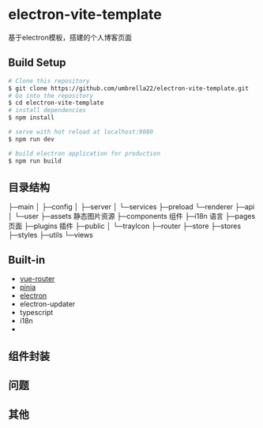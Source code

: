 # electron-vite-template
基于electron模板，搭建的个人博客页面


## Build Setup

```bash
# Clone this repository
$ git clone https://github.com/umbrella22/electron-vite-template.git
# Go into the repository
$ cd electron-vite-template
# install dependencies
$ npm install

# serve with hot reload at localhost:9080
$ npm run dev

# build electron application for production
$ npm run build


```




## 目录结构
├─main
│  ├─config
│  ├─server
│  └─services
├─preload
└─renderer
    ├─api
    │  └─user
    ├─assets 静态图片资源
    ├─components 组件
    ├─i18n 语言
    ├─pages 页面
    ├─plugins 插件
    ├─public
    │  └─trayIcon
    ├─router
    ├─store
    ├─stores
    ├─styles
    ├─utils
    └─views


## Built-in
- [vue-router](https://next.router.vuejs.org/index.html)
- [pinia](https://pinia.esm.dev/)
- [electron](http://www.electronjs.org/docs)
- electron-updater
- typescript
- i18n
- 


## 组件封装




## 问题



## 其他